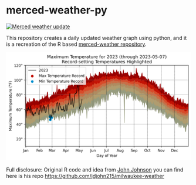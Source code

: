# merced-weather-py

[![Merced weather update](https://github.com/odavalos/merced-weather-py/actions/workflows/UpdateGraphs_scheduled.yml/badge.svg)](https://github.com/odavalos/merced-weather-py/actions/workflows/UpdateGraphs_scheduled.yml)

This repository creates a daily updated weather graph using python, and it is a recreation of the R based [merced-weather repository](https://github.com/odavalos/merced-weather).

![Daily High Temperature in Merced](graphs/DailyHighTemp_USC00045532_USW00023257.png)



Full disclosure: Original R code and idea from [John Johnson](https://github.com/jdjohn215) you can find here is his repo https://github.com/jdjohn215/milwaukee-weather
